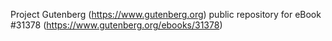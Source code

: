 Project Gutenberg (https://www.gutenberg.org) public repository for eBook #31378 (https://www.gutenberg.org/ebooks/31378)
